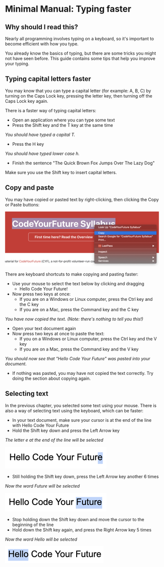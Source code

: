 # Minimal Manual: Typing faster

## Why should I read this?

Nearly all programming involves typing on a keyboard, so it's important to become efficient with how you type.

You already know the basics of typing, but there are some tricks you might not have seen before. This guide contains some tips that help you improve your typing.

## Typing capital letters faster

You may know that you can type a capital letter (for example: A, B, C) by turning on the Caps Lock key, pressing the letter key, then turning off the Caps Lock key again.

There is a faster way of typing capital letters:

- Open an application where you can type some text
- Press the Shift key and the T key at the same time

*You should have typed a capital T.*

- Press the H key

*You should have typed lower case h.*

* Finish the sentence "The Quick Brown Fox Jumps Over The Lazy Dog"

Make sure you use the Shift key to insert capital letters.

## Copy and paste

You may have copied or pasted text by right-clicking, then clicking the Copy or Paste buttons:

![Copy menu](./copy-menu.png)

There are keyboard shortcuts to make copying and pasting faster:

- Use your mouse to select the text below by clicking and dragging
  - Hello Code Your Future!
- Now press two keys at once:
  - If you are on a Windows or Linux computer, press the Ctrl key and the C key
  - If you are on a Mac, press the Command key and the C key

*You have now copied the text. (Note: there's nothing to tell you this!)*

- Open your text document again
- Now press two keys at once to paste the text:
  - If you on a Windows or Linux computer, press the Ctrl key and the V key
  - If you are on a Mac, press the Command key and the V key

*You should now see that "Hello Code Your Future" was pasted into your document.*

- If nothing was pasted, you may have not copied the text correctly. Try doing the section about copying again.

## Selecting text

In the previous chapter, you selected some text using your mouse. There is also a way of selecting text using the keyboard, which can be faster:

- In your text document, make sure your cursor is at the end of the line with Hello Code Your Future
- Hold the Shift key down and press the Left Arrow key

*The letter e at the end of the line will be selected*

![Selection exercise 1](./selection-1.png)

- Still holding the Shift key down, press the Left Arrow key another 6 times

*Now the word Future will be selected*

![Selection exercise 2](./selection-2.png)

- Stop holding down the Shift key down and move the cursor to the beginning of the line
- Hold down the Shift key again, and press the Right Arrow key 5 times

*Now the word Hello will be selected*

![Selection exercise 3](./selection-3.png)
